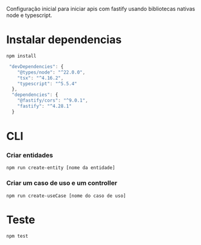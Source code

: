 Configuração inicial para iniciar apis com fastify usando bibliotecas nativas node e typescript.

# Instalar dependencias
```
npm install
```
```javascript
 "devDependencies": {
    "@types/node": "^22.0.0",
    "tsx": "^4.16.2",
    "typescript": "^5.5.4"
  },
  "dependencies": {
    "@fastify/cors": "^9.0.1",
    "fastify": "^4.28.1"
  }
```

# CLI
### Criar entidades
```
npm run create-entity [nome da entidade]
```

### Criar um caso de uso e um controller
```
npm run create-useCase [nome do caso de uso]
```

# Teste
```
npm test
```
